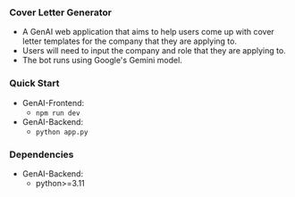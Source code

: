 ### Cover Letter Generator

- A GenAI web application that aims to help users come up with cover letter templates for the company that they are applying to. 
- Users will need to input the company and role that they are applying to.
- The bot runs using Google's Gemini model.

### Quick Start
- GenAI-Frontend:
  - `npm run dev`
- GenAI-Backend:
  - `python app.py`


### Dependencies
- GenAI-Backend:
  - python>=3.11

